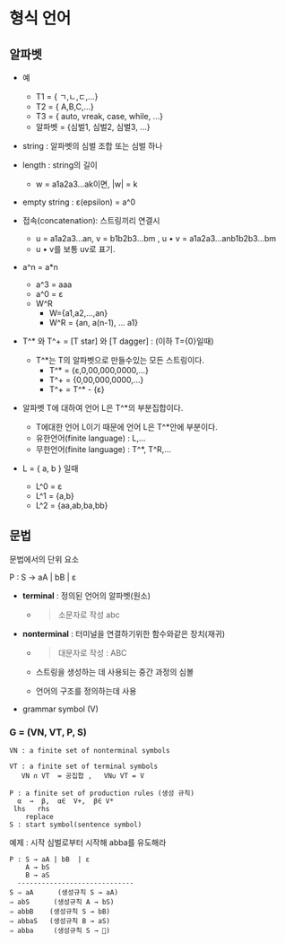 # 형식 언어

## 알파벳

- 예
    - T1 = { ㄱ,ㄴ,ㄷ,...}
    - T2 = { A,B,C,...}
    - T3 = { auto, vreak, case, while, ...}
    - 알파벳 = {심벌1, 심벌2, 심벌3, ...}

- string : 알파벳의 심벌 조합 또는 심벌 하나

- length : string의 길이
  - w = a1a2a3...ak이면, |w| = k

- empty string : ε(epsilon) = a^0

- 접속(concatenation): 스트링끼리 연결시
  - u = a1a2a3...an,  v = b1b2b3...bm ,  u • v = a1a2a3...anb1b2b3...bm
  - u • v를 보통  uv로 표기.

- a^n = a*n
  - a^3 = aaa
  - a^0 = ε
  - W^R 
    - W={a1,a2,...,an}
    - W^R = {an, a(n-1), ... a1}

- T^* 와 T^+ = [T star] 와 [T dagger] : (이하 T={0}일때) 
  - T^*는 T의 알파벳으로 만들수있는 모든 스트링이다.
    - T^* = {ε,0,00,000,0000,...}
    - T^+ = {0,00,000,0000,...}
    - T^+ = T^* - {ε}

- 알파벳 T에 대하여 언어 L은 T^*의 부분집합이다.
  - T에대한 언어 L이기 때문에 언어 L은 T^*안에 부분이다.
  - 유한언어(finite language) : L,...
  - 무한언어(finite language) : T^*, T^R,...

- L = { a, b } 일때
  - L^0 = ε
  - L^1 = {a,b}
  - L^2 = {aa,ab,ba,bb}


## 문법


문법에서의 단위 요소

P : S → aA | bB  | ε

- **terminal** : 정의된 언어의 알파벳(원소)
  - > 소문자로 작성 abc
  
- **nonterminal** : 터미널을 연결하기위한 함수와같은 장치(재귀)
    
  - > 대문자로 작성 : ABC

  - 스트링을 생성하는 데 사용되는 중간 과정의 심볼

  - 언어의 구조를 정의하는데 사용

- grammar symbol (V)
 

### G = (VN, VT, P, S)

    VN : a finite set of nonterminal symbols

    VT : a finite set of terminal symbols
       VN ∩ VT  = 공집합 ,   VN∪ VT = V

    P : a finite set of production rules (생성 규칙)
      α  →  β,  α∈  V+,  β∈ V* 
     lhs   rhs
        replace
    S : start symbol(sentence symbol) 

예제 : 시작 심벌로부터 시작해 abba를 유도해라

    P : S → aA | bB  | ε
	    A → bS
	    B → aS
      -----------------------------
    S ⇒ aA      (생성규칙 S → aA)
    ⇒ abS      (생성규칙 A → bS)
    ⇒ abbB    (생성규칙 S → bB)
    ⇒ abbaS   (생성규칙 B → aS)
    ⇒ abba     (생성규칙 S → )
